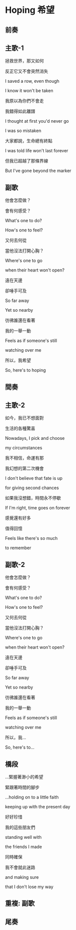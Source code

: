 # Hoping 希望

## 前奏

## 主歌-1

拯救世界，那又如何

反正它又不會突然消失

I saved a row, even though

I know it won't be taken



我原以為你們不會走

我錯得如此離譜

I thought at first you'd never go

I was so mistaken



大家都說，生命總有終點

I was told life won't last forever



但我已超越了那條界線

But I've gone beyond the marker

## 副歌

他會怎麼做？

會有何感受？

What's one to do?

How's one to feel?



又何去何從

當他沒法打開心胸？

Where's one to go

when their heart won't open?



遠在天邊

卻唾手可及

So far away

Yet so nearby



彷彿誰還在看著

我的一舉一動

Feels as if someone's still

watching over me



所以，我希望

So, here's to hoping

## 間奏

## 主歌-2

如今，我已不想面對

生活的各種驚喜

Nowadays, I pick and choose

my circumstances



我不相信，命運有那

我幻想的第二次機會

I don't believe that fate is up

for giving second chances



如果我沒想錯，時間永不停歇

If I'm right, time goes on forever



感覺還有好多

值得回憶

Feels like there's so much

to remember

## 副歌-2

他會怎麼做？

會有何感受？

What's one to do?

How's one to feel?



又何去何從

當他沒法打開心胸？

Where's one to go

when their heart won't open?



遠在天邊

卻唾手可及

So far away

Yet so nearby



彷彿誰還在看著

我的一舉一動

Feels as if someone's still

watching over me



所以，我...

So, here's to...

## 橋段

...緊握著渺小的希望

緊跟著時間的腳步

...holding on to a little faith

keeping up with the present day



好好珍惜

我的這些朋友們

standing well with

the friends I made



同時確保

我不會就此迷路

and making sure

that I don't lose my way

## 重複: 副歌

## 尾奏

